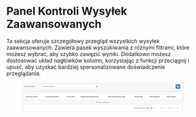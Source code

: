 # Panel Kontroli Wysyłek Zaawansowanych

Ta sekcja oferuje szczegółowy przegląd wszystkich wysyłek zaawansowanych. Zawiera pasek wyszukiwania z różnymi filtrami, które możesz wybrać, aby szybko zawęzić wyniki. Dodatkowo możesz dostosować układ nagłówków kolumn, korzystając z funkcji przeciągnij i upuść, aby uzyskać bardziej spersonalizowane doświadczenie przeglądania.

<figure><img src="../.gitbook/assets/advance-shipment-dashboard.png" alt=""><figcaption></figcaption></figure>
